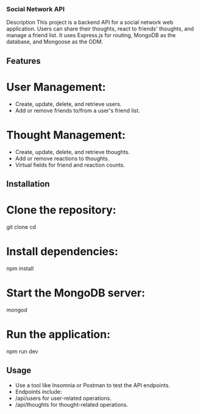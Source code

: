 ### Social Network API
Description
This project is a backend API for a social network web application. Users can share their thoughts, react to friends' thoughts, and manage a friend list. It uses Express.js for routing, MongoDB as the database, and Mongoose as the ODM.

## Features
# User Management:
- Create, update, delete, and retrieve users.
- Add or remove friends to/from a user's friend list.
# Thought Management:
- Create, update, delete, and retrieve thoughts.
- Add or remove reactions to thoughts.
- Virtual fields for friend and reaction counts.

## Installation
# Clone the repository:
git clone <repository-url>
cd <repository-folder>
# Install dependencies:
npm install
# Start the MongoDB server:
mongod
# Run the application:
npm run dev

## Usage
- Use a tool like Insomnia or Postman to test the API endpoints.
- Endpoints include:
- /api/users for user-related operations.
- /api/thoughts for thought-related operations.